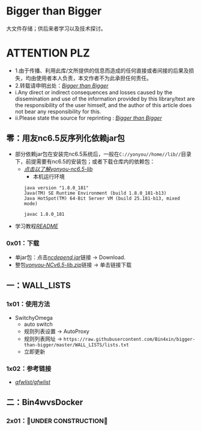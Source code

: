 # Bigger than Bigger

大文件存储；供后来者学习以及技术探讨。

# ATTENTION PLZ

- 1.由于传播、利用此库/文所提供的信息而造成的任何直接或者间接的后果及损失，均由使用者本人负责，本文作者不为此承担任何责任。
- 2.转载请申明出处：*[Bigger than Bigger](https://github.com/Bin4xin/bigger-than-bigger)*
- i.Any direct or indirect consequences and losses caused by the dissemination and use of the information provided by this library/text are the responsibility of the user himself, and the author of this article does not bear any responsibility for this.
- ii.Please state the source for reprinting : *[Bigger than Bigger](https://github.com/Bin4xin/bigger-than-bigger)*

## 零：用友nc6.5反序列化依赖jar包

- 部分依赖jar包在安装完nc6.5系统后，一般在`C://yonyou//home//lib//`目录下，前提需要有nc6.5的安装包；或者下载仓库内的依赖包：
    - *[点击以了解yonyou-nc6.5-lib](https://github.com/Bin4xin/bigger-than-bigger/tree/yonyou-ncv6.5/yonyou-nc6.5-lib/README.MD)*
        - 本机运行环境
        ```
        java version "1.8.0_181"
        Java(TM) SE Runtime Environment (build 1.8.0_181-b13)
        Java HotSpot(TM) 64-Bit Server VM (build 25.181-b13, mixed mode)

        javac 1.8.0_181
        ```
- 学习教程[*README*](https://github.com/Bin4xin/bigger-than-bigger/blob/master/yonyou-nc6.5-lib/README.MD)

### 0x01：下载
    
- 单jar包：点击[*ncdepend.jar*](https://github.com/Bin4xin/bigger-than-bigger/blob/master/yonyou-nc6.5-lib/ncdepend.jar)链接 -> Download.
- 整包[*yonyou-NCv6.5-lib.zip*](https://github.com/Bin4xin/bigger-than-bigger/releases/tag/yonyou-ncv6.5)链接 -> 单击链接下载 

## 一：WALL_LISTS

### 1x01：使用方法
- SwitchyOmega
    - auto switch
    - 规则列表设置 -> AutoProxy
    - 规则列表网址  -> `https://raw.githubusercontent.com/Bin4xin/bigger-than-bigger/master/WALL_LISTS/lists.txt`
    - 立即更新

### 1x02：参考链接

- *[gfwlist/gfwlist](https://github.com/gfwlist/gfwlist)*

## 二：Bin4wvsDocker

### 2x01：🚧UNDER CONSTRUCTION🚧
